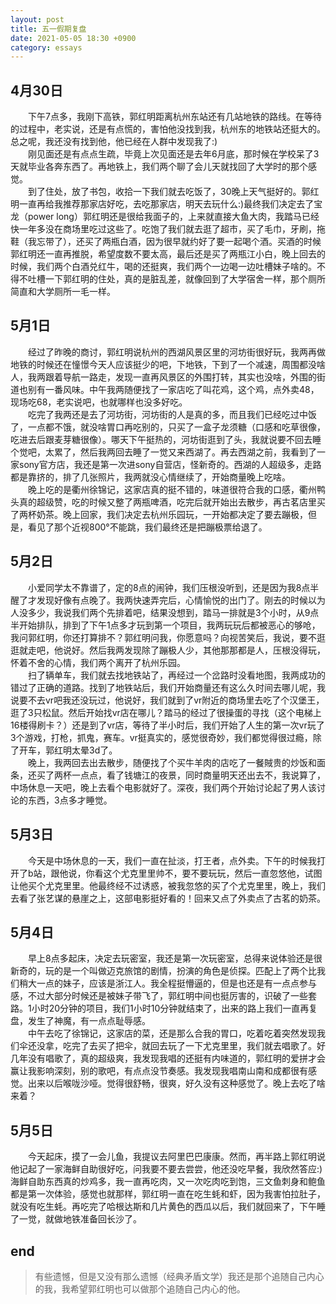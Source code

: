 ```yaml
---
layout: post
title: 五一假期复盘
date: 2021-05-05 18:30 +0900
category: essays
---
```

## 4月30日
&ensp;&ensp;&ensp;&ensp;下午7点多，我刚下高铁，郭红明距离杭州东站还有几站地铁的路线。在等待的过程中，老实说，还是有点慌的，害怕他没找到我，杭州东的地铁站还挺大的。总之呢，我还没有找到他，他已经在人群中发现我了:)  
&ensp;&ensp;&ensp;&ensp;刚见面还是有点点生疏，毕竟上次见面还是去年6月底，那时候在学校呆了3天就毕业各奔东西了。再地铁上，我们两个聊了会儿天就找回了大学时的那个感觉。  
&ensp;&ensp;&ensp;&ensp;到了住处，放了书包，收拾一下我们就去吃饭了，30晚上天气挺好的。郭红明一直再给我推荐那家店好吃，去吃那家店，明天去玩什么:)最终我们决定去了宝龙（power long）郭红明还是很给我面子的，上来就直接大鱼大肉，我踏马已经快一年多没在商场里吃过这些了。吃饱了我们就去逛了超市，买了毛巾，牙刷，拖鞋（我忘带了），还买了两瓶白酒，因为很早就约好了要一起喝个酒。买酒的时候郭红明还一直再推脱，希望度数不要太高，最后还是买了两瓶江小白，晚上回去的时候，我们两个白酒兑红牛，喝的还挺爽，我们两个一边喝一边吐槽妹子啥的。不得不吐槽一下郭红明的住处，真的是脏乱差，就像回到了大学宿舍一样，那个厕所简直和大学厕所一毛一样。  
## 5月1日
&ensp;&ensp;&ensp;&ensp;经过了昨晚的商讨，郭红明说杭州的西湖风景区里的河坊街很好玩，我两再做地铁的时候还在憧憬今天人应该挺少的吧，下地铁，下到了一个减速，周围都没啥人，我两跟着导航一路走，发现一直再风景区的外围打转，其实也没啥，外围的街道也别有一番风味。中午我两随便找了一家店吃了叫花鸡，这个鸡，点外卖48，现场吃68，老实说吧，也就哪样也没多好吃。  
&ensp;&ensp;&ensp;&ensp;吃完了我两还是去了河坊街，河坊街的人是真的多，而且我们已经吃过中饭了，一点都不饿，就没啥胃口再吃别的，只买了一盒子龙须糖（口感和吃草很像，吃进去后跟麦芽糖很像）。哪天下午挺热的，河坊街逛到了头，我就说要不回去睡个觉吧，太累了，然后我两回去睡了一觉又来西湖了。再去西湖之前，我看到了一家sony官方店，我还是第一次进sony自营店，怪新奇的。西湖的人超级多，走路都是靠挤的，排了几张照片，我两就没心情继续了，开始商量晚上吃啥。  
&ensp;&ensp;&ensp;&ensp;晚上吃的是衢州徐锦记，这家店真的挺不错的，味道很符合我的口感，衢州鸭头真的超级赞，吃的时候又整了两瓶啤酒，吃完后就开始出去散步，再古茗店里买了两杯奶茶。晚上回家，我们决定去杭州乐园玩，一开始都决定了要去蹦极，但是，看见了那个近视800°不能跳，我们最终还是把蹦极票给退了。
## 5月2日
&ensp;&ensp;&ensp;&ensp;小爱同学太不靠谱了，定的8点的闹钟，我们压根没听到，还是因为我8点半醒了才发现好像有点晚了。我两快速弄完后，心情愉悦的出门了。刚去的时候以为人没多少，我说我们两个先排着吧，结果没想到，踏马一排就是3个小时，从9点半开始排队，排到了下午1点多才玩到第一个项目，我两玩玩后都被恶心的够呛，我问郭红明，你还打算排不？郭红明问我，你愿意吗？向视苦笑后，我说，要不逛逛就走吧，他说好。然后我两发现除了蹦极人少，其他那那都是人，压根没得玩，怀着不舍的心情，我们两个离开了杭州乐园。  
&ensp;&ensp;&ensp;&ensp;扫了辆单车，我们就去找地铁站了，再经过一个岔路时没看地图，我两成功的错过了正确的道路。找到了地铁站后，我们开始商量还有这么久时间去哪儿呢，我说要不去vr吧我还没玩过，他说好，我们就到了vr附近的商场里去吃了个汉堡王，逛了3只松鼠。然后开始找vr店在哪儿？踏马的经过了很操蛋的寻找（这个电梯上16楼得刷卡？）还是到了vr店，等待了半小时后，我们开始了人生的第一次vr玩了3个游戏，打枪，抓鬼，赛车。vr挺真实的，感觉很奇妙，我们都觉得很过瘾，除了开车，郭红明太晕3d了。  
&ensp;&ensp;&ensp;&ensp;晚上，我两回去出去散步，随便找了个买牛羊肉的店吃了一餐賊贵的炒饭和面条，还买了两杯一点点，看了钱塘江的夜景，同时商量明天还出去不，我说算了，中场休息一天吧，晚上去看个电影就好了。深夜，我们两个开始讨论起了男人该讨论的东西，3点多才睡觉。  
## 5月3日
&ensp;&ensp;&ensp;&ensp;今天是中场休息的一天，我们一直在扯淡，打王者，点外卖。下午的时候我打开了b站，跟他说，你看这个尤克里里帅不，要不要玩玩，然后一直忽悠他，试图让他买个尤克里里。他最终经不过诱惑，被我忽悠的买了个尤克里里，晚上，我们去看了张艺谋的悬崖之上，这部电影挺好看的！回来又点了外卖点了古茗的奶茶。  
## 5月4日
&ensp;&ensp;&ensp;&ensp;早上8点多起床，决定去玩密室，我还是第一次玩密室，总得来说体验还是很新奇的，玩的是一个叫做迈克旅馆的剧情，扮演的角色是侦探。匹配上了两个比我们稍大一点的妹子，应该是浙江人。我全程挺懵逼的，但是也还是有一点点参与感，不过大部分时候还是被妹子带飞了，郭红明中间也挺厉害的，识破了一些套路。1小时20分钟的项目，我们1小时10分钟就结束了，出来的路上我们一直再复盘，发生了神魔，有一点点耻辱感。  
&ensp;&ensp;&ensp;&ensp;中午去吃了徐锦记，这家店的菜，还是那么合我的胃口，吃着吃着突然发现我们伞还没拿，吃完了去买了把伞，就回去玩了一下尤克里里，我们就去唱歌了。好几年没有唱歌了，真的超级爽，我发现我唱的还挺有内味道的，郭红明的爱拼才会赢让我影响深刻，别的歌吧，有点点没节奏感。我发现我唱南山南和成都很有感觉。出来以后喉咙沙哑。觉得很舒畅，很爽，好久没有这种感觉了。晚上去吃了啥来着？
## 5月5日
&ensp;&ensp;&ensp;&ensp;今天起床，摸了一会儿鱼，我提议去阿里巴巴康康。然而，再半路上郭红明说他记起了一家海鲜自助很好吃，问我要不要去尝尝，他还没吃早餐，我欣然答应:)海鲜自助东西真的炒鸡多，我一直再吃肉，又一次吃肉吃到饱，三文鱼刺身和鲍鱼都是第一次体验，感觉也就那样，郭红明一直在吃生蚝和虾，因为我害怕拉肚子，就没有吃生蚝。再吃完了哈根达斯和几片黄色的西瓜以后，我们就回来了，下午睡了一觉，就做地铁准备回长沙了。  
## end
>有些遗憾，但是又没有那么遗憾（经典矛盾文学）我还是那个追随自己内心的我，我希望郭红明也可以做那个追随自己内心的他。